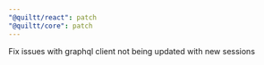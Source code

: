 ```yaml
---
"@quiltt/react": patch
"@quiltt/core": patch
---
```


Fix issues with graphql client not being updated with new sessions
